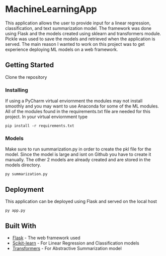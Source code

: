 # MachineLearningApp

This application allows the user to provide input for a linear regression, classification, and text summarization model. The framework was done using Flask and the models created using sklearn and transformers module. Pickle was used to save the models and retrieved when the application is served. The main reason I wanted to work on this project was to get experience deploying ML models on a web framework.

## Getting Started

Clone the repository

### Installing

If using a PyCharm virtual enviornment the modules may not install smoothly and you may want to use Anaconda for 
some of the ML modules. 
All of the modules found in the requirements.txt file are needed for this project. In your virtual enviornment type

```
pip install -r requirements.txt
```
### Models

Make sure to run summarization.py in order to create the pkl file for the model. Since the model is large and isnt
on Github you have to create it manually. The other 2 models are already created and are stored in the models directory.

```
py summarization.py
```

## Deployment

This application can be deployed using Flask and served on the local host

```
py app.py
```

## Built With

* [Flask](https://flask.palletsprojects.com/en/1.1.x/) - The web framework used
* [Scikit-learn](https://scikit-learn.org/stable/) - For Linear Regression and Classification models
* [Transformers](https://pypi.org/project/transformers/) - For Abstractive Summarization model
